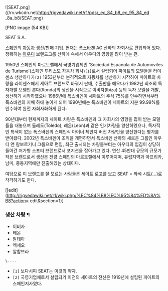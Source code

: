![SEAT.png](//rv.wkcdn.net/http://rigvedawiki.net/r1/pds/_ec_84_b8_ec_95_84_ed
_8a_b8/SEAT.png)

[PNG image (54 KB)]

SEAT S.A.

[스페인](%EC%8A%A4%ED%8E%98%EC%9D%B8.md)의
[자동차](%EC%9E%90%EB%8F%99%EC%B0%A8.md) 생산/판매 기업. 현재는
[폭스바겐](%ED%8F%AD%EC%8A%A4%EB%B0%94%EA%B2%90.md) AG 산하의 자회사로 편입되어 있다. 정확히는
[아우디](%EC%95%84%EC%9A%B0%EB%94%94.md) 브랜드그룹 산하에 속해서 아우디의 영향을 많이 받는 편.

1950년 스페인의 마르토렐에서 국영기업체인 'Sociedad Espanola de Automoviles de Turismo'(스페인
투리스모 자동차 회사)`[1]`로서 설립되어 [피아트](%ED%94%BC%EC%95%84%ED%8A%B8.md)의 모델들을 라이센스
생산하다가`[2]` 1953년부터 본격적으로 자동차를 생산하기 시작하여 피아트의 차량을 라이센스해서 세아트 브랜드로 바꿔서 판매, 수출만을
해오다가 1982년 최초의 독자개발 모델인 론다(Ronda)의 생산을 시작으로 이비자(Ibiza) 등의 독자 모델을 개발, 생산하기
시작하였으나 1986년에 폭스바겐이 세아트의 주식 75%를 인수하면서부터 폭스바겐의 지배 하에 놓이게 되어 1990년에는 폭스바겐이 세아트의
지분 99.99%를 인수하여 완전 자회사화하게 된다.

90년대부터 현재까지의 세아트 차량은 폭스바겐과 그 자회사의 영향을 많이 받는 모델들을 내놓으며 톨레도(Toledo), 레온(Leon)과
같은 인기차량을 양산하였으나, 독자적인 특색이 없는 폭스바겐의 스페인식 마이너 체인지 버전 차량만을 양산한다는 평가를 받아왔다. 2002년
폭스바겐이 조직을 개편하면서 폭스바겐 산하의 새로운 그룹인 아우디 앤 람보르기니 그룹으로 편입, 최근 출시되는 차량들부터는 아우디의 입김이
상당히 들어간 저가형 스포티 브랜드로서 포지션을 잡아가고 있다. 연산 45만대 규모의 규모가 작은 브랜드로서 생산은 전량 스페인의
마르토렐에서 이루어지며, 유럽지역과 아프리카, 남미, 중동지역에만 진출해있는 상태이다.

여담으로 이 브랜드를 잘 모르는 사람들은 세아트 로고를 보고 SEAT = <del>좌석</del> 시트(...)로 착각하기도 한다.

[[edit](http://rigvedawiki.net/r1/wiki.php/%EC%84%B8%EC%95%84%ED%8A%B8?action=
edit&section=1)]

### 생산 차량 ¶

  

  * 이비자
  * 레온
  * 알테아
  * 엑세오
  * 알함브라  
  

`\----`

  * `[1]` 보다시피 SEAT는 이것의 약자.
  * `[2]` 국영기업체로서 설립되기 이전의 세아트의 전신은 1919년에 설립된 피아트의 스페인지사였다.

